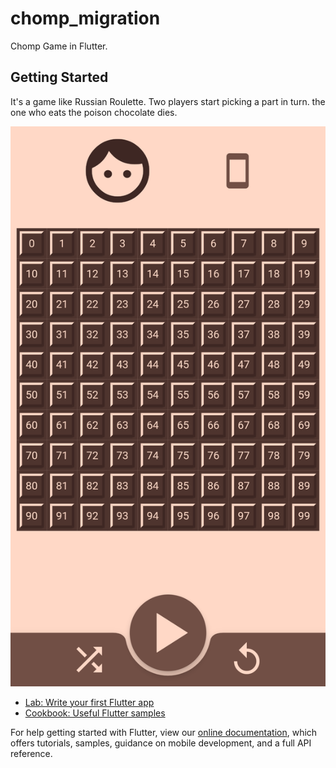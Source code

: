 # chomp_migration

Chomp Game in Flutter.

## Getting Started

It's a game like Russian Roulette.
Two players start picking a part in turn.
the one who eats the poison chocolate dies. 

![demo](screenshots/first.png)
- [Lab: Write your first Flutter app](https://flutter.dev/docs/get-started/codelab)
- [Cookbook: Useful Flutter samples](https://flutter.dev/docs/cookbook)

For help getting started with Flutter, view our 
[online documentation](https://flutter.dev/docs), which offers tutorials, 
samples, guidance on mobile development, and a full API reference.
